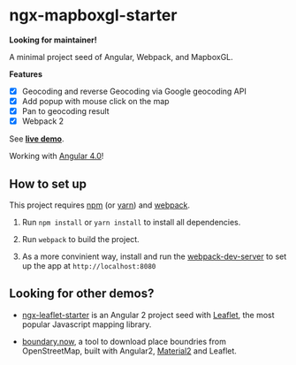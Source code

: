 # ngx-mapboxgl-starter

**Looking for maintainer!**

A minimal project seed of Angular, Webpack, and MapboxGL.

**Features**

- [x] Geocoding and reverse Geocoding via Google geocoding API
- [x] Add popup with mouse click on the map
- [x] Pan to geocoding result
- [x] Webpack 2

See [**live demo**](https://haoliangyu.github.io/ngx-mapboxgl-starter/).

Working with [Angular 4.0](https://angular.io/)!

## How to set up

This project requires [npm](https://www.npmjs.com/) (or [yarn](https://yarnpkg.com/)) and [webpack](http://webpack.github.io/docs/installation.html).

1.	Run `npm install` or `yarn install` to install all dependencies.

2.	Run `webpack` to build the project.

3.	As a more convinient way, install and run the [webpack-dev-server](http://webpack.github.io/docs/installation.html) to set up the app at `http://localhost:8080`

## Looking for other demos?

* [ngx-leaflet-starter](https://github.com/haoliangyu/ngx-leaflet-starter) is an Angular 2 project seed with [Leaflet](http://leafletjs.com/), the most popular Javascript mapping library.

* [boundary.now](https://github.com/haoliangyu/boundary.now), a tool to download place boundries from OpenStreetMap, built with Angular2, [Material2](https://github.com/angular/material2) and Leaflet.
